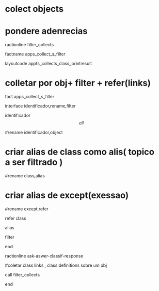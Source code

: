 # colect objects
# pondere adenrecias


ractionline filter_collects

  factname apps_collect_s_filter
  layoutcode appfs_collects_class_printresult
  # colletar por obj+ filter + refer(links)
  fact apps_collect_s_filter
   interface identificador,rename,filter
   identificador $$all$$
   #rename identificador,object
   # criar alias de class como alis( topico a ser filtrado  )
   #rename class,alias
   # criar alias de except(exessao)
   #rename except,refer
   refer class
   alias
   filter

end


ractionline ask-aswer-classif-response
  #coletar class links , class definitions sobre um obj

  call filter_collects


  
end






